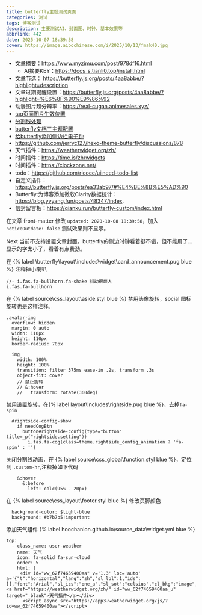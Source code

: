 ```yaml
---
title: butterfly主题测试页面
categories: 测试
tags: 博客测试
description: 主要测试AI、封面图、时钟、基本效果等
abbrlink: 442
date: 2025-10-07 18:39:58
cover: https://image.aibochinese.com/i/2025/10/13/fmak40.jpg
---
```


<!-- https://rpgamer.com/wp-content/uploads/2022/08/persona-heroes-image.jpg -->
<!-- https://tu.zbhz.org/i/2025/10/09/114ak04.jpg -->

* 文章摘要：https://www.myzimu.com/post/978df16.html
  * AI摘要KEY：https://docs_s.tianli0.top/install.html
* 文章节选： https://butterfly.js.org/posts/4aa8abbe/?highlight=description
* 文章过期提醒设置：https://butterfly.js.org/posts/4aa8abbe/?highlight=%E6%8F%90%E9%86%92
* 动漫图片超分辨率：https://real-cugan.animesales.xyz/
* [tag页面图片生效位置](https://github.com/jerryc127/hexo-theme-butterfly/issues/1023)
* [分割线处理](https://luoyuy.top/posts/5c76ad4123cd/)
* [butterfly文档三主题配置](https://butterfly.js.org/posts/4aa8abbe/)
* [给butterfly添加侧边栏电子钟](https://blog.anheyu.com/posts/fc18.html)
* https://github.com/jerryc127/hexo-theme-butterfly/discussions/878
* 天气插件：https://weatherwidget.org/zh/
* 时间插件：https://time.is/zh/widgets
* 时间插件：https://clockzone.net/
* todo：https://github.com/ricocc/uiineed-todo-list
* 自定义插件：https://butterfly.js.org/posts/ea33ab97/#%E4%BE%8B%E5%AD%90
* Butterfly:为博客添加微软Clarity数据统计：https://blog.yvyang.fun/posts/48347/index.
* 信封留言板：https://qianxu.run/butterfly-custom/index.html


在文章 front-matter 修改 `updated: 2020-10-08 18:39:58`，加入 `noticeOutdate: false` 测试效果则不显示。


Next 当前不支持设置文章封面。butterfly的侧边时钟看着挺不错，但不能用了...显示的字太小了，看着有点费劲。

在 {% label \butterfly\layout\includes\widget\card_announcement.pug blue %}  注释掉小喇叭


```pug
//- i.fas.fa-bullhorn.fa-shake 抖动很烦人
i.fas.fa-bullhorn 
```

 在 {% label source\css\_layout\aside.styl blue %} 禁用头像旋转，social 图标旋转也是这样注释。

```styl
.avatar-img
  overflow: hidden
  margin: 0 auto
  width: 110px
  height: 110px
  border-radius: 70px

  img
    width: 100%
    height: 100%
    transition: filter 375ms ease-in .2s, transform .3s
    object-fit: cover
    // 禁止旋转
    // &:hover
    //   transform: rotate(360deg)
```

禁用设置旋转，在{% label layout\includes\rightside.pug blue %}，去掉`fa-spin`

```pug
  #rightside-config-show
    if needCogBtn
      button#rightside-config(type="button" title=_p("rightside.setting"))
        i.fas.fa-cog(class=theme.rightside_config_animation ? 'fa-spin' : '')
```

关闭分割线动画，在 {% label source\css\_global\function.styl blue %}，定位到 `.custom-hr`,注释掉如下代码

```styl
    &:hover
      &:before
        left: calc(95% - 20px)
```

 在 {% label source\css\_layout\footer.styl  blue %} 修改页脚颜色

```styl
  background-color: $light-blue
  background: #b7b7b5!important
```

添加天气组件 {% label hoochanlon.github.io\source\_data\widget.yml  blue %}

```
top:
  - class_name: user-weather
    name: 天气
    icon: fa-solid fa-sun-cloud
    order: 5
    html: |
     <div id="ww_62f74659400aa" v='1.3' loc='auto' a='{"t":"horizontal","lang":"zh","sl_lpl":1,"ids":[],"font":"Arial","sl_ics":"one_a","sl_sot":"celsius","cl_bkg":"image","cl_font":"#FFFFFF","cl_cloud":"#FFFFFF","cl_persp":"#81D4FA","cl_sun":"#FFC107","cl_moon":"#FFC107","cl_thund":"#FF5722"}'><a href="https://weatherwidget.org/zh/" id="ww_62f74659400aa_u" target="_blank">天气插件</a></div>
      <script async src="https://app3.weatherwidget.org/js/?id=ww_62f74659400aa"></script>
```